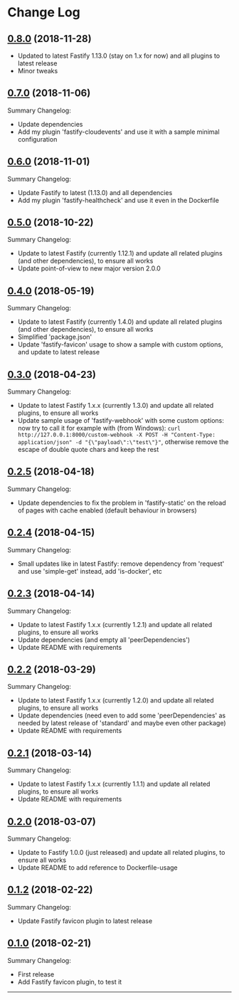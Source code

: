 # Change Log

## [0.8.0](https://github.com/smartiniOnGitHub/fastify-example/releases/tag/0.8.0) (2018-11-28)
- Updated to latest Fastify 1.13.0 (stay on 1.x for now) and all plugins to latest release
- Minor tweaks

## [0.7.0](https://github.com/smartiniOnGitHub/fastify-example/releases/tag/0.7.0) (2018-11-06)
Summary Changelog:
- Update dependencies
- Add my plugin 'fastify-cloudevents' and use it with a sample minimal configuration

## [0.6.0](https://github.com/smartiniOnGitHub/fastify-example/releases/tag/0.6.0) (2018-11-01)
Summary Changelog:
- Update Fastify to latest (1.13.0) and all dependencies
- Add my plugin 'fastify-healthcheck' and use it even in the Dockerfile

## [0.5.0](https://github.com/smartiniOnGitHub/fastify-example/releases/tag/0.5.0) (2018-10-22)
Summary Changelog:
- Update to latest Fastify (currently 1.12.1) and update all related plugins (and other dependencies), to ensure all works
- Update point-of-view to new major version 2.0.0

## [0.4.0](https://github.com/smartiniOnGitHub/fastify-example/releases/tag/0.4.0) (2018-05-19)
Summary Changelog:
- Update to latest Fastify (currently 1.4.0) and update all related plugins (and other dependencies), to ensure all works
- Simplified 'package.json'
- Update 'fastify-favicon' usage to show a sample with custom options, and update to latest release

## [0.3.0](https://github.com/smartiniOnGitHub/fastify-example/releases/tag/0.3.0) (2018-04-23)
Summary Changelog:
- Update to latest Fastify 1.x.x (currently 1.3.0) and update all related plugins, to ensure all works
- Update sample usage of 'fastify-webhook' with some custom options: now try to call it for example with (from Windows): `curl http://127.0.0.1:8000/custom-webhook -X POST -H "Content-Type: application/json" -d "{\"payload\":\"test\"}"`, otherwise remove the escape of double quote chars and keep the rest

## [0.2.5](https://github.com/smartiniOnGitHub/fastify-example/releases/tag/0.2.5) (2018-04-18)
Summary Changelog:
- Update dependencies to fix the problem in 'fastify-static' on the reload of pages with cache enabled (default behaviour in browsers)

## [0.2.4](https://github.com/smartiniOnGitHub/fastify-example/releases/tag/0.2.4) (2018-04-15)
Summary Changelog:
- Small updates like in latest Fastify: remove dependency from 'request' and use 'simple-get' instead, add 'is-docker', etc

## [0.2.3](https://github.com/smartiniOnGitHub/fastify-example/releases/tag/0.2.3) (2018-04-14)
Summary Changelog:
- Update to latest Fastify 1.x.x (currently 1.2.1) and update all related plugins, to ensure all works
- Update dependencies (and empty all 'peerDependencies')
- Update README with requirements

## [0.2.2](https://github.com/smartiniOnGitHub/fastify-example/releases/tag/0.2.2) (2018-03-29)
Summary Changelog:
- Update to latest Fastify 1.x.x (currently 1.2.0) and update all related plugins, to ensure all works
- Update dependencies (need even to add some 'peerDependencies' as needed by latest release of 'standard' and maybe even other package)
- Update README with requirements

## [0.2.1](https://github.com/smartiniOnGitHub/fastify-example/releases/tag/0.2.1) (2018-03-14)
Summary Changelog:
- Update to latest Fastify 1.x.x (currently 1.1.1) and update all related plugins, to ensure all works
- Update README with requirements

## [0.2.0](https://github.com/smartiniOnGitHub/fastify-example/releases/tag/0.2.0) (2018-03-07)
Summary Changelog:
- Update to Fastify 1.0.0 (just released) and update all related plugins, to ensure all works
- Update README to add reference to Dockerfile-usage

## [0.1.2](https://github.com/smartiniOnGitHub/fastify-example/releases/tag/0.1.0) (2018-02-22)
Summary Changelog:
- Update Fastify favicon plugin to latest release

## [0.1.0](https://github.com/smartiniOnGitHub/fastify-example/releases/tag/0.1.0) (2018-02-21)
Summary Changelog:
- First release
- Add Fastify favicon plugin, to test it

----
